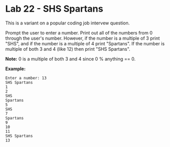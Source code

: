 # Lab 22 - SHS Spartans

This is a variant on a popular coding job intervew question.

Prompt the user to enter a number.  Print out all of the numbers from 0 through the user's number.  However, if the number is a multiple of 3 print "SHS", and if the number is a multiple of 4 print "Spartans".  If the number is multiple of both 3 and 4 (like 12) then print "SHS Spartans".

**Note:**
0 is a multiple of both 3 and 4 since 0 % anything == 0.

**Example:**
```
Enter a number: 13
SHS Spartans
1
2
SHS
Spartans
5
SHS
7
Spartans
9
10
11
SHS Spartans
13
```